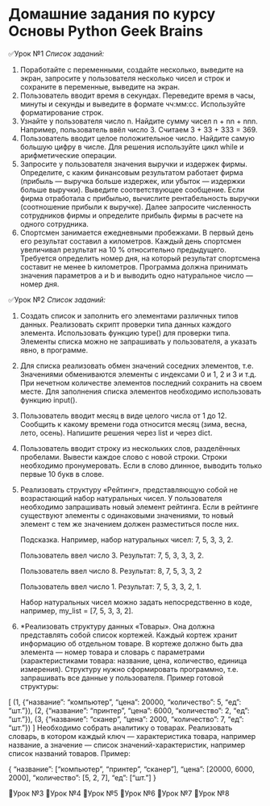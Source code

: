 # Домашние задания по курсу Основы Python Geek Brains
:white_check_mark:Урок №1
*Список заданий:* 
1. Поработайте с переменными, создайте несколько, выведите на экран, запросите у пользователя несколько чисел и строк и сохраните в переменные, выведите на экран.
2. Пользователь вводит время в секундах. Переведите время в часы, минуты и секунды и выведите в формате чч:мм:сс. Используйте форматирование строк.
3. Узнайте у пользователя число n. Найдите сумму чисел n + nn + nnn. Например, пользователь ввёл число 3. Считаем 3 + 33 + 333 = 369.
4. Пользователь вводит целое положительное число. Найдите самую большую цифру в числе. Для решения используйте цикл while и арифметические операции.
5. Запросите у пользователя значения выручки и издержек фирмы. Определите, с каким финансовым результатом работает фирма (прибыль — выручка больше издержек, или убыток — издержки больше выручки). Выведите соответствующее сообщение. Если фирма отработала с прибылью, вычислите рентабельность выручки (соотношение прибыли к выручке). Далее запросите численность сотрудников фирмы и определите прибыль фирмы в расчете на одного сотрудника.
6. Спортсмен занимается ежедневными пробежками. В первый день его результат составил a километров. Каждый день спортсмен увеличивал результат на 10 % относительно предыдущего. Требуется определить номер дня, на который результат спортсмена составит не менее b километров. Программа должна принимать значения параметров a и b и выводить одно натуральное число — номер дня.



:white_check_mark:Урок №2
*Список заданий:* 
1. Создать список и заполнить его элементами различных типов данных. Реализовать скрипт проверки типа данных каждого элемента. Использовать функцию type() для проверки типа. Элементы списка можно не запрашивать у пользователя, а указать явно, в программе.
2. Для списка реализовать обмен значений соседних элементов, т.е. Значениями обмениваются элементы с индексами 0 и 1, 2 и 3 и т.д. При нечетном количестве элементов последний сохранить на своем месте. Для заполнения списка элементов необходимо использовать функцию input().
3. Пользователь вводит месяц в виде целого числа от 1 до 12. Сообщить к какому времени года относится месяц (зима, весна, лето, осень). Напишите решения через list и через dict.
4. Пользователь вводит строку из нескольких слов, разделённых пробелами. Вывести каждое слово с новой строки. Строки необходимо пронумеровать. Если в слово длинное, выводить только первые 10 букв в слове.
5. Реализовать структуру «Рейтинг», представляющую собой не возрастающий набор натуральных чисел. У пользователя необходимо запрашивать новый элемент рейтинга. Если в рейтинге существуют элементы с одинаковыми значениями, то новый элемент с тем же значением должен разместиться после них.
    
    Подсказка. Например, набор натуральных чисел: 7, 5, 3, 3, 2.
    
    Пользователь ввел число 3. Результат: 7, 5, 3, 3, 3, 2.
    
    Пользователь ввел число 8. Результат: 8, 7, 5, 3, 3, 2
    
    Пользователь ввел число 1. Результат: 7, 5, 3, 3, 2, 1.

    Набор натуральных чисел можно задать непосредственно в коде, например, my_list = [7, 5, 3, 3, 2].

6. *Реализовать структуру данных «Товары». Она должна представлять собой список кортежей. Каждый кортеж хранит информацию об отдельном товаре. В кортеже должно быть два элемента — номер товара и словарь с параметрами (характеристиками товара: название, цена, количество, единица измерения). Структуру нужно сформировать программно, т.е. запрашивать все данные у пользователя.
Пример готовой структуры:

[
    (1, {“название”: “компьютер”, “цена”: 20000, “количество”: 5, “eд”: “шт.”}),
    (2, {“название”: “принтер”, “цена”: 6000, “количество”: 2, “eд”: “шт.”}), 
    (3, {“название”: “сканер”, “цена”: 2000, “количество”: 7, “eд”: “шт.”})
]
Необходимо собрать аналитику о товарах. Реализовать словарь, в котором каждый ключ — характеристика товара, например название, а значение — список значений-характеристик, например список названий товаров.
Пример:

{
“название”: [“компьютер”, “принтер”, “сканер”],
“цена”: [20000, 6000, 2000],
“количество”: [5, 2, 7],
“ед”: [“шт.”]
}


:black_square_button:Урок №3
:black_square_button:Урок №4
:black_square_button:Урок №5
:black_square_button:Урок №6
:black_square_button:Урок №7
:black_square_button:Урок №8
